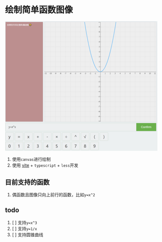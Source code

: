 # 绘制简单函数图像

![example](./images/example.png)

1. 使用`canvas`进行绘制
2. 使用 [vite](https://cn.vitejs.dev/) + `typescript` + `less`开发

## 目前支持的函数

1. 偶函数且图像只向上前行的函数，比如`y=x^2`

## todo

1. [ ] 支持`y=x^3`
2. [ ] 支持`y=1/x`
3. [ ] 支持圆锥曲线